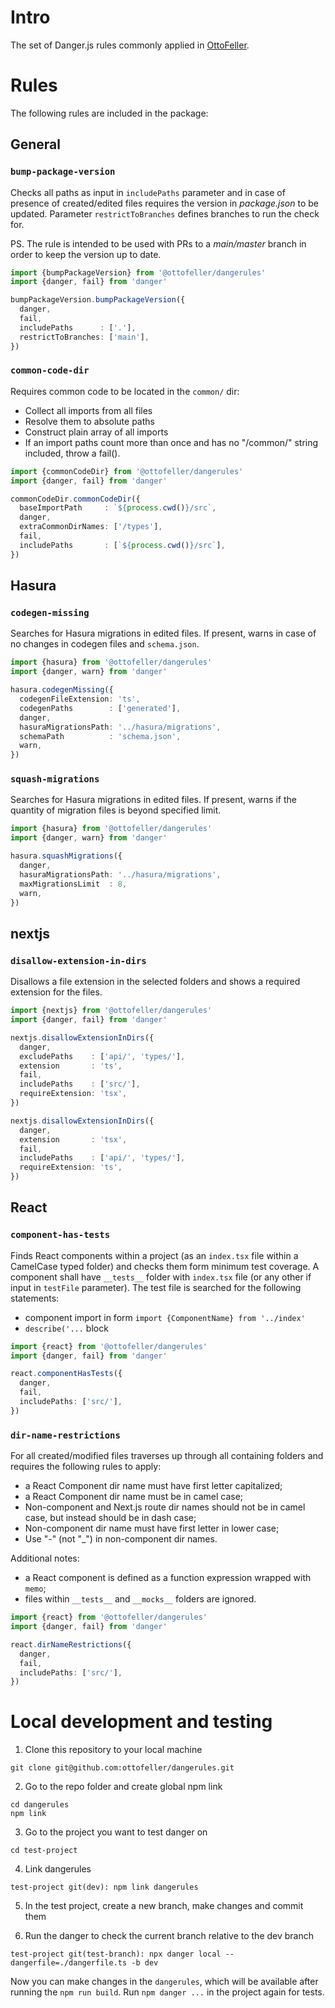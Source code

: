 # Intro
The set of Danger.js rules commonly applied in [OttoFeller](https://ottofeller.com).

# Rules
The following rules are included in the package:

## General
### `bump-package-version`
Checks all paths as input in `includePaths` parameter and in case of presence of created/edited files requires the version in *package.json* to be updated. Parameter `restrictToBranches` defines branches to run the check for.

PS. The rule is intended to be used with PRs to a *main/master* branch in order to keep the version up to date.

```typescript
import {bumpPackageVersion} from '@ottofeller/dangerules'
import {danger, fail} from 'danger'

bumpPackageVersion.bumpPackageVersion({
  danger,
  fail,
  includePaths      : ['.'],
  restrictToBranches: ['main'],
})
```

### `common-code-dir`
Requires common code to be located in the `common/` dir:
- Collect all imports from all files
- Resolve them to absolute paths
- Construct plain array of all imports
- If an import paths count more than once and has no "/common/" string included, throw a fail().

```typescript
import {commonCodeDir} from '@ottofeller/dangerules'
import {danger, fail} from 'danger'

commonCodeDir.commonCodeDir({
  baseImportPath     : `${process.cwd()}/src`,
  danger,
  extraCommonDirNames: ['/types'],
  fail,
  includePaths       : [`${process.cwd()}/src`],
})
```

## Hasura
### `codegen-missing`
Searches for Hasura migrations in edited files. If present, warns in case of no changes in codegen files and `schema.json`.

```typescript
import {hasura} from '@ottofeller/dangerules'
import {danger, warn} from 'danger'

hasura.codegenMissing({
  codegenFileExtension: 'ts',
  codegenPaths        : ['generated'],
  danger,
  hasuraMigrationsPath: '../hasura/migrations',
  schemaPath          : 'schema.json',
  warn,
})
```

### `squash-migrations`
Searches for Hasura migrations in edited files. If present, warns if the quantity of migration files is beyond specified limit.

```typescript
import {hasura} from '@ottofeller/dangerules'
import {danger, warn} from 'danger'

hasura.squashMigrations({
  danger,
  hasuraMigrationsPath: '../hasura/migrations',
  maxMigrationsLimit  : 8,
  warn,
})
```

## nextjs
### `disallow-extension-in-dirs`
Disallows a file extension in the selected folders and shows a required extension for the files.

```typescript
import {nextjs} from '@ottofeller/dangerules'
import {danger, fail} from 'danger'

nextjs.disallowExtensionInDirs({
  danger,
  excludePaths    : ['api/', 'types/'],
  extension       : 'ts',
  fail,
  includePaths    : ['src/'],
  requireExtension: 'tsx',
})

nextjs.disallowExtensionInDirs({
  danger,
  extension       : 'tsx',
  fail,
  includePaths    : ['api/', 'types/'],
  requireExtension: 'ts',
})
```

## React
### `component-has-tests`
Finds React components within a project (as an `index.tsx` file within a CamelCase typed folder) and checks them form minimum test coverage. A component shall have `__tests__` folder with `index.tsx` file (or any other if input in `testFile` parameter). The test file is searched for the following statements:
- component import in form `import {ComponentName} from '../index'`
- `describe('...` block

```typescript
import {react} from '@ottofeller/dangerules'
import {danger, fail} from 'danger'

react.componentHasTests({
  danger,
  fail,
  includePaths: ['src/'],
})
```

### `dir-name-restrictions`
For all created/modified files traverses up through all containing folders and requires the following rules to apply:
- a React Component dir name must have first letter capitalized;
- a React Component dir name must be in camel case;
- Non-component and Next.js route dir names should not be in camel case, 
but instead should be in dash case;
- Non-component dir name must have first letter in lower case;
- Use "-" (not "_") in non-component dir names.

Additional notes:
- a React component is defined as a function expression wrapped with `memo`;
- files within `__tests__` and `__mocks__` folders are ignored.

```typescript
import {react} from '@ottofeller/dangerules'
import {danger, fail} from 'danger'

react.dirNameRestrictions({
  danger,
  fail,
  includePaths: ['src/'],
})
```

# Local development and testing

1. Clone this repository to your local machine
```
git clone git@github.com:ottofeller/dangerules.git
```

2. Go to the repo folder and create global npm link
```
cd dangerules
npm link
```

3. Go to the project you want to test danger on
```
cd test-project
```

4. Link dangerules
```
test-project git(dev): npm link dangerules
```

5. In the test project, create a new branch, make changes and commit them

6. Run the danger to check the current branch relative to the dev branch
```
test-project git(test-branch): npx danger local --dangerfile=./dangerfile.ts -b dev
```

Now you can make changes in the `dangerules`, which will be available after running the `npm run build`. Run `npm danger ...` in the project again for tests.
